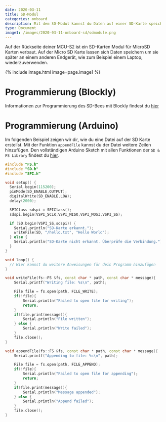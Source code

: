 ```yaml
---
date: 2020-03-11
title: SD-Modul
categories: onboard
description: Mit dem SD-Modul kannst du Daten auf einer SD-Karte speichern, um sie später wiederzuverwenden
type: Document
image1: /images/2020-03-11-onboard-sd/sdmodule.png
---
```


Auf der Rückseite deiner MCU-S2 ist ein SD-Karten Modul für MicroSD Karten verbaut. Auf der Micro SD Karte lassen sich Daten speichern um sie später an einem anderen Endgerät, wie zum Beispiel einem Laptop, wiederzuverwenden.

{% include image.html image=page.image1 %}

# Programmierung (Blockly)

Informationen zur Programmierung des SD-Bees mit Blockly findest du [hier](/blockly/blockly-SD/)

# Programmierung (Arduino)

Im folgenden Beispiel zeigen wir dir, wie du eine Datei auf der SD Karte erstellst. Mit der Funktion `appendFile` kannst du der Datei weitere Zeilen hinzufügen. Den vollständigen Arduino Sketch mit allen Funktionen der `SD & FS Library` findest du [hier](https://github.com/sensebox/senseBox-MCU-S2-ESP32S2/blob/main/examples/sd-card/sd-card.ino).

```c++
#include "FS.h"
#include "SD.h"
#include "SPI.h"

void setup() {
  Serial.begin(115200);
  pinMode(SD_ENABLE,OUTPUT);
  digitalWrite(SD_ENABLE,LOW);
  delay(2000);

  SPIClass sdspi = SPIClass();
  sdspi.begin(VSPI_SCLK,VSPI_MISO,VSPI_MOSI,VSPI_SS);

  if (SD.begin(VSPI_SS,sdspi)) {
    Serial.println("SD-Karte erkannt.");
    writeFile(SD, "/hello.txt", "Hello World");
  } else {
    Serial.println("SD-Karte nicht erkannt. Überprüfe die Verbindung.");
  }
}

void loop() {
  // Hier kannst du weitere Anweisungen für dein Programm hinzufügen
}

void writeFile(fs::FS &fs, const char * path, const char * message){
    Serial.printf("Writing file: %s\n", path);

    File file = fs.open(path, FILE_WRITE);
    if(!file){
        Serial.println("Failed to open file for writing");
        return;
    }
    if(file.print(message)){
        Serial.println("File written");
    } else {
        Serial.println("Write failed");
    }
    file.close();
}

void appendFile(fs::FS &fs, const char * path, const char * message){
    Serial.printf("Appending to file: %s\n", path);

    File file = fs.open(path, FILE_APPEND);
    if(!file){
        Serial.println("Failed to open file for appending");
        return;
    }
    if(file.print(message)){
        Serial.println("Message appended");
    } else {
        Serial.println("Append failed");
    }
    file.close();
}


```
